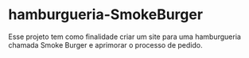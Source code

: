 # hamburgueria-SmokeBurger
Esse projeto tem como finalidade criar um site para uma hamburgueria chamada Smoke Burger e aprimorar o processo de pedido.
